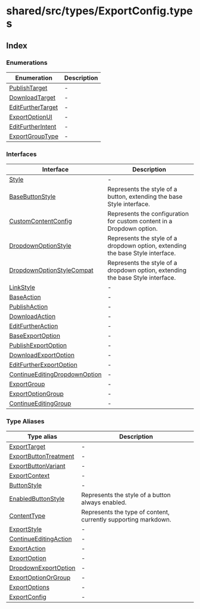 # shared/src/types/ExportConfig.types

## Index

### Enumerations

| Enumeration | Description |
| ------ | ------ |
| [PublishTarget](enumerations/publish-target/index.md) | - |
| [DownloadTarget](enumerations/download-target/index.md) | - |
| [EditFurtherTarget](enumerations/edit-further-target/index.md) | - |
| [ExportOptionUI](enumerations/export-option-ui/index.md) | - |
| [EditFurtherIntent](enumerations/edit-further-intent/index.md) | - |
| [ExportGroupType](enumerations/export-group-type/index.md) | - |

### Interfaces

| Interface | Description |
| ------ | ------ |
| [Style](interfaces/style/index.md) | - |
| [BaseButtonStyle](interfaces/base-button-style/index.md) | Represents the style of a button, extending the base Style interface. |
| [CustomContentConfig](interfaces/custom-content-config/index.md) | Represents the configuration for custom content in a Dropdown option. |
| [DropdownOptionStyle](interfaces/dropdown-option-style/index.md) | Represents the style of a dropdown option, extending the base Style interface. |
| [DropdownOptionStyleCompat](interfaces/dropdown-option-style-compat/index.md) | Represents the style of a dropdown option, extending the base Style interface. |
| [LinkStyle](interfaces/link-style/index.md) | - |
| [BaseAction](interfaces/base-action/index.md) | - |
| [PublishAction](interfaces/publish-action/index.md) | - |
| [DownloadAction](interfaces/download-action/index.md) | - |
| [EditFurtherAction](interfaces/edit-further-action/index.md) | - |
| [BaseExportOption](interfaces/base-export-option/index.md) | - |
| [PublishExportOption](interfaces/publish-export-option/index.md) | - |
| [DownloadExportOption](interfaces/download-export-option/index.md) | - |
| [EditFurtherExportOption](interfaces/edit-further-export-option/index.md) | - |
| [ContinueEditingDropdownOption](interfaces/continue-editing-dropdown-option/index.md) | - |
| [ExportGroup](interfaces/export-group/index.md) | - |
| [ExportOptionGroup](interfaces/export-option-group/index.md) | - |
| [ContinueEditingGroup](interfaces/continue-editing-group/index.md) | - |

### Type Aliases

| Type alias | Description |
| ------ | ------ |
| [ExportTarget](type-aliases/export-target/index.md) | - |
| [ExportButtonTreatment](type-aliases/export-button-treatment/index.md) | - |
| [ExportButtonVariant](type-aliases/export-button-variant/index.md) | - |
| [ExportContext](type-aliases/export-context/index.md) | - |
| [ButtonStyle](type-aliases/Buttonstyle.md) | - |
| [EnabledButtonStyle](type-aliases/enabled-button-style/index.md) | Represents the style of a button always enabled. |
| [ContentType](type-aliases/content-type/index.md) | Represents the type of content, currently supporting markdown. |
| [ExportStyle](type-aliases/export-style/index.md) | - |
| [ContinueEditingAction](type-aliases/continue-editing-action/index.md) | - |
| [ExportAction](type-aliases/export-action/index.md) | - |
| [ExportOption](type-aliases/export-option/index.md) | - |
| [DropdownExportOption](type-aliases/dropdown-export-option/index.md) | - |
| [ExportOptionOrGroup](type-aliases/export-option-or-group/index.md) | - |
| [ExportOptions](type-aliases/export-options/index.md) | - |
| [ExportConfig](type-aliases/export-config/index.md) | - |
